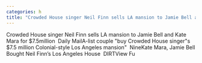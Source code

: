```yaml
---
categories: h
title: "Crowded House singer Neil Finn sells LA mansion to Jamie Bell and Kate Mara for 75million  Daily Mail"
---
```

Crowded House singer Neil Finn sells LA mansion to Jamie Bell and Kate Mara for $7.5million&nbsp;&nbsp;Daily MailA-list couple "buy Crowded House singer"s $7.5 million Colonial-style Los Angeles mansion"&nbsp;&nbsp;NineKate Mara, Jamie Bell Bought Neil Finn’s Los Angeles House&nbsp;&nbsp;DIRTView Fu